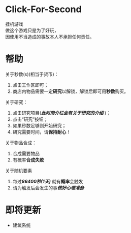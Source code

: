 # Click-For-Second

挂机游戏  
做这个游戏只是为了好玩，  
因使用不当造成的事故本人不承担任何责任。

# 帮助

关于秒数(s)(相当于货币)：

1. 点击工作区即可；  
2. 商店内物品需要一定**研究**以解锁，解锁后即可用**秒数**购买。  

关于研究：

1. 点击研究项目(***此时简介栏会有关于研究的介绍*** )；  
2. 点击“研究”按钮；  
3. 如果秒数足够则开始研究；  
4. 研究需要时间，请**保持耐心**！

关于物品合成：

1. 合成需要物品
2. 有概率**合成失败**

关于随机要素

1. 每过***86400秒(1天)*** 就有**概率**会触发
2. 请为触发后会发生的事***做好心理准备***

# 即将更新

- 建筑系统